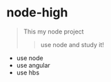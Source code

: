 # node-high
> This my node project
>> use node and study it!

- use node
- use angular
- use hbs




